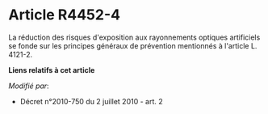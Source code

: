 # Article R4452-4

La réduction des risques d'exposition aux rayonnements optiques artificiels se fonde sur les principes généraux de prévention
mentionnés à l'article L. 4121-2.

**Liens relatifs à cet article**

_Modifié par_:

  - Décret n°2010-750 du 2 juillet 2010 - art. 2
